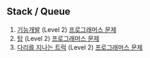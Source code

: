 ## Stack / Queue

1. [기능개발](https://github.com/dataminegames/Algorithm_Study/blob/master/Stack_Queue/programmers_01.py) (Level 2) [프로그래머스 문제](https://programmers.co.kr/learn/courses/30/lessons/42586)
2. [탑](https://github.com/dataminegames/Algorithm_Study/blob/master/Stack_Queue/programmers_02.py) (Level 2) [프로그래머스 문제](https://programmers.co.kr/learn/courses/30/lessons/42588)
3. [다리를 지나는 트럭](https://github.com/dataminegames/Algorithm_Study/blob/master/Stack_Queue/programmers_03.py) (Level 2) [프로그래머스 문제](https://programmers.co.kr/learn/courses/30/lessons/42583)
